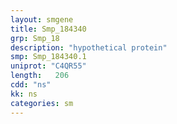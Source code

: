 ```yaml
---
layout: smgene
title: Smp_184340
grp: Smp_18
description: "hypothetical protein"
smp: Smp_184340.1
uniprot: "C4QR55"
length:   206
cdd: "ns"
kk: ns
categories: sm
---
```

